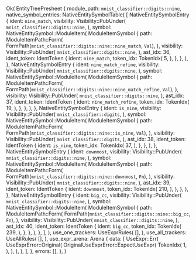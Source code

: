 Ok(
    EntityTreePresheet {
        module_path: `mnist_classifier::digits::nine`,
        native_symbol_entries: NativeEntitySymbolTable(
            [
                NativeEntitySymbolEntry {
                    ident: `nine_match`,
                    visibility: Visibility::PubUnder(
                        `mnist_classifier::digits::nine`,
                    ),
                    symbol: NativeEntitySymbol::ModuleItem(
                        ModuleItemSymbol {
                            path: ModuleItemPath::Form(
                                FormPath(`mnist_classifier::digits::nine::nine_match`, `Val`),
                            ),
                            visibility: Visibility::PubUnder(
                                `mnist_classifier::digits::nine`,
                            ),
                            ast_idx: 36,
                            ident_token: IdentToken {
                                ident: `nine_match`,
                                token_idx: TokenIdx(
                                    5,
                                ),
                            },
                        },
                    ),
                },
                NativeEntitySymbolEntry {
                    ident: `nine_match_refine`,
                    visibility: Visibility::PubUnder(
                        `mnist_classifier::digits::nine`,
                    ),
                    symbol: NativeEntitySymbol::ModuleItem(
                        ModuleItemSymbol {
                            path: ModuleItemPath::Form(
                                FormPath(`mnist_classifier::digits::nine::nine_match_refine`, `Val`),
                            ),
                            visibility: Visibility::PubUnder(
                                `mnist_classifier::digits::nine`,
                            ),
                            ast_idx: 37,
                            ident_token: IdentToken {
                                ident: `nine_match_refine`,
                                token_idx: TokenIdx(
                                    19,
                                ),
                            },
                        },
                    ),
                },
                NativeEntitySymbolEntry {
                    ident: `is_nine`,
                    visibility: Visibility::PubUnder(
                        `mnist_classifier::digits`,
                    ),
                    symbol: NativeEntitySymbol::ModuleItem(
                        ModuleItemSymbol {
                            path: ModuleItemPath::Form(
                                FormPath(`mnist_classifier::digits::nine::is_nine`, `Val`),
                            ),
                            visibility: Visibility::PubUnder(
                                `mnist_classifier::digits`,
                            ),
                            ast_idx: 38,
                            ident_token: IdentToken {
                                ident: `is_nine`,
                                token_idx: TokenIdx(
                                    37,
                                ),
                            },
                        },
                    ),
                },
                NativeEntitySymbolEntry {
                    ident: `downmost`,
                    visibility: Visibility::PubUnder(
                        `mnist_classifier::digits::nine`,
                    ),
                    symbol: NativeEntitySymbol::ModuleItem(
                        ModuleItemSymbol {
                            path: ModuleItemPath::Form(
                                FormPath(`mnist_classifier::digits::nine::downmost`, `Fn`),
                            ),
                            visibility: Visibility::PubUnder(
                                `mnist_classifier::digits::nine`,
                            ),
                            ast_idx: 39,
                            ident_token: IdentToken {
                                ident: `downmost`,
                                token_idx: TokenIdx(
                                    210,
                                ),
                            },
                        },
                    ),
                },
                NativeEntitySymbolEntry {
                    ident: `big_cc`,
                    visibility: Visibility::PubUnder(
                        `mnist_classifier::digits::nine`,
                    ),
                    symbol: NativeEntitySymbol::ModuleItem(
                        ModuleItemSymbol {
                            path: ModuleItemPath::Form(
                                FormPath(`mnist_classifier::digits::nine::big_cc`, `Fn`),
                            ),
                            visibility: Visibility::PubUnder(
                                `mnist_classifier::digits::nine`,
                            ),
                            ast_idx: 40,
                            ident_token: IdentToken {
                                ident: `big_cc`,
                                token_idx: TokenIdx(
                                    239,
                                ),
                            },
                        },
                    ),
                },
            ],
        ),
        use_one_trackers: UseExprRules(
            [],
        ),
        use_all_trackers: UseAllRules(
            [],
        ),
        use_expr_arena: Arena {
            data: [
                UseExpr::Err(
                    UseExprError::Original(
                        OriginalUseExprError::ExpectUseExpr(
                            TokenIdx(
                                1,
                            ),
                        ),
                    ),
                ),
            ],
        },
        errors: [],
    },
)
